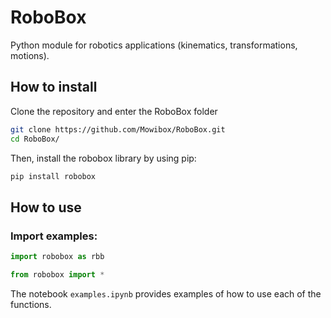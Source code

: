 # RoboBox
Python module for robotics applications (kinematics, transformations, motions).

## How to install 

Clone the repository and enter the RoboBox folder 
```bash
git clone https://github.com/Mowibox/RoboBox.git
cd RoboBox/
```

Then, install the robobox library by using pip:
```bash
pip install robobox
```

## How to use

### Import examples:
```python
import robobox as rbb
```
```python
from robobox import *
```

The notebook `examples.ipynb` provides examples of how to use each of the functions.


